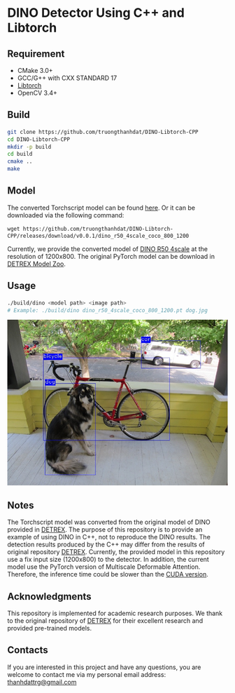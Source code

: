 # DINO Detector Using C++ and Libtorch

## Requirement
- CMake 3.0+
- GCC/G++ with CXX STANDARD 17
- [Libtorch](https://pytorch.org/)
- OpenCV 3.4+

## Build

```bash
git clone https://github.com/truongthanhdat/DINO-Libtorch-CPP
cd DINO-Libtorch-CPP
mkdir -p build
cd build
cmake ..
make
```

## Model
The converted Torchscript model can be found [here](https://github.com/truongthanhdat/DINO-Libtorch-CPP/releases/tag/v0.0.1). Or it can be downloaded via the following command:
```
wget https://github.com/truongthanhdat/DINO-Libtorch-CPP/releases/download/v0.0.1/dino_r50_4scale_coco_800_1200
```

Currently, we provide the converted model of [DINO R50 4scale](https://github.com/IDEA-Research/detrex/blob/main/projects/dino/configs/dino_r50_4scale_24ep.py) at the resolution of 1200x800.
The original PyTorch model can be download in [DETREX Model Zoo](https://detrex.readthedocs.io/en/latest/tutorials/Model_Zoo.html).

## Usage

```bash
./build/dino <model path> <image path>
# Example: ./build/dino dino_r50_4scale_coco_800_1200.pt dog.jpg
```
![DINO Detection Result](assets/dog_result.jpg "DINO Detection Result")


## Notes

The Torchscript model was converted from the original model of DINO provided in [DETREX](https://github.com/IDEA-Research/detrex). The purpose of this repository is to provide an example of using DINO in C++, not to reproduce the DINO results. The detection results produced by the C++ may differ from the results of original repository [DETREX](https://github.com/IDEA-Research/detrex). Currently, the provided model in this repository use a fix input size (1200x800) to the detector. In addition, the current model use the PyTorch version of Multiscale Deformable Attention. Therefore, the inference time could be slower than the [CUDA version](https://github.com/IDEA-Research/detrex/tree/main/detrex/layers/csrc/MsDeformAttn).

## Acknowledgments

This repository is implemented for academic research purposes. We thank to the original repository of [DETREX](https://github.com/IDEA-Research/detrex) for their excellent research and provided pre-trained models.

## Contacts

If you are interested in this project and have any questions, you are welcome to contact me via my personal email address: thanhdattrg@gmail.com
